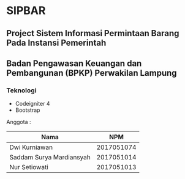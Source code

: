 # SIPBAR
## Project Sistem Informasi Permintaan Barang Pada Instansi Pemerintah
## Badan Pengawasan Keuangan dan Pembangunan (BPKP) Perwakilan Lampung

### Teknologi
- Codeigniter 4
- Bootstrap

Anggota :

| Nama                      | NPM        |
| ------------------------- | ---------- |
| Dwi Kurniawan             | 2017051074 |
| Saddam Surya Mardiansyah  | 2017051014 |
| Nur Setiowati             | 2017051013 |
